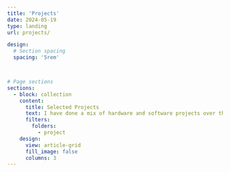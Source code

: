 ```yaml
---
title: 'Projects'
date: 2024-05-19
type: landing
url: projects/

design:
  # Section spacing
  spacing: '5rem'



# Page sections
sections:
  - block: collection
    content:
      title: Selected Projects
      text: I have done a mix of hardware and software projects over the years. While most of my research work is in my main CV, other projects involving designing, machining, or coding various things are included here.
      filters:
        folders:
          - project
    design:
      view: article-grid
      fill_image: false
      columns: 3
---
```

